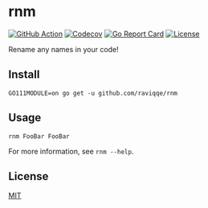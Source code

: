 # rnm

[![GitHub Action](https://img.shields.io/github/workflow/status/raviqqe/rnm/test?style=flat-square)](https://github.com/raviqqe/rnm/actions)
[![Codecov](https://img.shields.io/codecov/c/github/raviqqe/rnm.svg?style=flat-square)](https://codecov.io/gh/raviqqe/rnm)
[![Go Report Card](https://goreportcard.com/badge/github.com/raviqqe/rnm?style=flat-square)](https://goreportcard.com/report/github.com/raviqqe/rnm)
[![License](https://img.shields.io/github/license/raviqqe/rnm.svg?style=flat-square)](LICENSE)

Rename any names in your code!

## Install

```
GO111MODULE=on go get -u github.com/raviqqe/rnm
```

## Usage

```
rnm FooBar FooBar
```

For more information, see `rnm --help`.

## License

[MIT](LICENSE)
